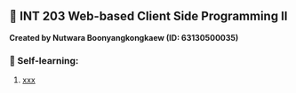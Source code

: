## 🍱 INT 203 Web-based Client Side Programming II 

**Created by Nutwara Boonyangkongkaew (ID: 63130500035)**

### 🍙 Self-learning: <br>
1. [xxx](https://www.youtube.com/playlist?list=PL_xSQKvnccplgKmdtqizMGRh11witheTM) <br>

